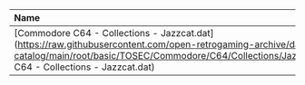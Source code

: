 |Name|Size|
|:---|---:|
|[Commodore C64 - Collections - Jazzcat.dat](https://raw.githubusercontent.com/open-retrogaming-archive/dat-catalog/main/root/basic/TOSEC/Commodore/C64/Collections/Jazzcat/Commodore C64 - Collections - Jazzcat.dat)|1570241|
